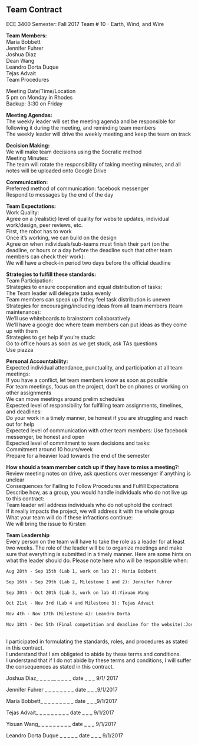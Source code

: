 ## Team Contract


ECE 3400
Semester: Fall 2017
Team # 10 - Earth, Wind, and Wire

**Team Members:** <br>
Maria Bobbett<br>
Jennifer Fuhrer<br>
Joshua Diaz<br>
Dean Wang<br>
Leandro Dorta Duque<br>
Tejas Advait<br>
Team Procedures<br>


Meeting Date/Time/Location<br>
5 pm on Monday in Rhodes<br>
Backup: 3:30 on Friday<br>

**Meeting Agendas:**<br>
The weekly leader will set the meeting agenda and be responsible for following it during the meeting, and reminding team members<br>
The weekly leader will drive the weekly meeting and keep the team on track<br>

**Decision Making:**<br>
We will make team decisions using the Socratic method<br>
Meeting Minutes:<br>
The team will rotate the responsibility of taking meeting minutes, and all notes will be uploaded onto Google Drive<br>

**Communication:**<br>
Preferred method of communication: facebook messenger<br>
Respond to messages by the end of the day<br>

**Team Expectations:**<br>
Work Quality:<br>
Agree on a (realistic) level of quality for website updates, individual work/design, peer reviews, etc. <br>
First, the robot has to work <br>
Once it’s working, we can build on the design <br>
Agree on when individuals/sub-teams must finish their part (on the deadline, or hours or a day before the deadline such that other team members can check their work): <br>
We will have a check-in period two days before the official deadline <br>

**Strategies to fulfill these standards:** <br>
Team Participation: <br>
Strategies to ensure cooperation and equal distribution of tasks: <br>
The Team leader will delegate tasks evenly <br>
Team members can speak up if they feel task distribution is uneven <br>
Strategies for encouraging/including ideas from all team members (team maintenance): <br>
We’ll use whiteboards to brainstorm collaboratively <br>
We’ll have a google doc where team members can put ideas as they come up with them <br>
Strategies to get help if you’re stuck:<br>
Go to office hours as soon as we get stuck, ask TAs questions <br>
Use piazza <br>

**Personal Accountability:** <br>
Expected individual attendance, punctuality, and participation at all team meetings: <br>
If you have a conflict, let team members know as soon as possible <br>
For team meetings, focus on the project, don’t be on phones or working on other assignments <br>
We can move meetings around prelim schedules <br>
Expected level of responsibility for fulfilling team assignments, timelines, and deadlines: <br>
Do your work in a timely manner, be honest if you are struggling and reach out for help <br>
Expected level of communication with other team members:
Use facebook messenger, be honest and open <br>
Expected level of commitment to team decisions and tasks: <br>
Commitment around 10 hours/week <br>
Prepare for a heavier load towards the end of the semester <br>

**How should a team member catch up if they have to miss a meeting?:** <br>
Review meeting notes on drive, ask questions over messenger if anything is unclear <br>
Consequences for Failing to Follow Procedures and Fulfill Expectations <br>
Describe how, as a group, you would handle individuals who do not live up to this contract:<br>
Team leader will address individuals who do not uphold the contract <br>
If it really impacts the project, we will address it with the whole group <br>
What your team will do if these infractions continue: <br>
We will bring the issue to Kirsten<br>

**Team Leadership** <br>
Every person on the team will have to take the role as a leader for at least two weeks. The role of the leader will be to organize meetings and make sure that everything is submitted in a timely manner. Here are some hints on what the leader should do. Please note here who will be responsible when:<br>

```markdown
Aug 28th - Sep 15th (Lab 1, work on lab 2): Maria Bobbett

Sep 16th - Sep 29th (Lab 2, Milestone 1 and 2): Jennifer Fuhrer 

Sep 30th - Oct 20th (Lab 3, work on lab 4):Yixuan Wang 

Oct 21st - Nov 3rd (Lab 4 and Milestone 3): Tejas Advait

Nov 4th - Nov 17th (Milestone 4): Leandro Dorta 

Nov 18th - Dec 5th (Final competition and deadline for the website):Joshua Diaz 
 
```

I participated in formulating the standards, roles, and procedures as stated in this contract.<br>
I understand that I am obligated to abide by these terms and conditions.<br>
I understand that if I do not abide by these terms and conditions, I will suffer the consequences as stated in this contract. <br>

Joshua Diaz_ _ _ _ __ _ _ _ _   date _ _ _ 9/1/ 2017 <br>

Jennifer Fuhrer _ _ _ _ _ _ _ _ date _ _ _9/1/2017 <br>

Maria Bobbett_ _ _ _ _ _ _ _ _  date _ _ _9/1/2017 <br>

Tejas Advait_ _ _ _ _ _ _ _ _   date _ _ _  9/1/2017 <br>

Yixuan Wang_ _ _ _ _ _ _ _ _    date _ _ _ 9/1/2017 <br>

Leandro Dorta Duque _ _ _ _ _   date _ _ _ 9/1/2017 <br>
